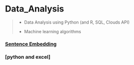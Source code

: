 # Data_Analysis
> - Data Analysis using Python (and R, SQL, Clouds API)
>
> - Machine learning algorithms

### [Sentence Embedding](/Studies%20(Algorithms%20Books%20Mooks%20etc.)/Sentence%20Embedding/README.md)


### [python and excel]
